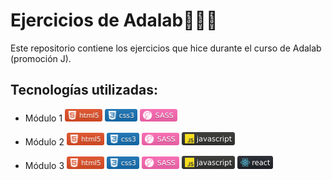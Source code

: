 # Ejercicios de Adalab👩🏻‍💻

Este repositorio contiene los ejercicios que hice durante el curso de Adalab (promoción J). 

## Tecnologías utilizadas:
- Módulo 1
<img src="images/html5.svg" width="60"> <img src="images/css3.svg" width="52"> <img src="images/sass.svg" width="60">

- Módulo 2
<img src="images/html5.svg" width="60" > <img src="images/css3.svg" width="52"> <img src="images/sass.svg" width="60"> <img src="images/javascript.svg" width="85">

- Módulo 3
<img src="images/html5.svg" width="60" > <img src="images/css3.svg" width="52"> <img src="images/sass.svg" width="60"> <img src="images/javascript.svg" width="85"> <img src="images/react.svg" width="57">

